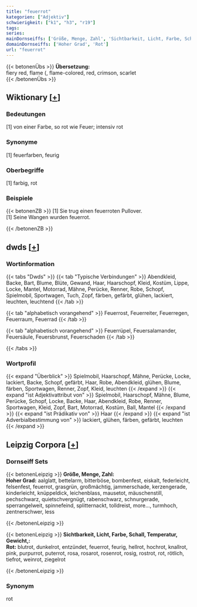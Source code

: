 ```yaml
---
title: "feuerrot"
kategorien: ["Adjektiv"]
schwierigkeit: ["k1", "h3", "r19"]
tags:
series:
mainDornseiffs: ['Größe, Menge, Zahl', 'Sichtbarkeit, Licht, Farbe, Schall, Temperatur, Gewicht,']
domainDornseiffs: ['Hoher Grad', 'Rot']
url: "feuerrot"
---
```


{{< betonenÜbs >}}
**Übersetzung:**  
fiery red, flame (, flame-colored, red, crimson, scarlet  
{{< /betonenÜbs >}}

## Wiktionary [[+](https://de.wiktionary.org/wiki/feuerrot)]

### Bedeutungen
[1]  von einer Farbe, so rot wie Feuer; intensiv rot  

### Synonyme
[1] feuerfarben, feurig  

### Oberbegriffe
[1] farbig, rot  

### Beispiele
{{< betonenZB >}}
[1] Sie trug einen feuerroten Pullover.  
[1] Seine Wangen wurden feuerrot.  

{{< /betonenZB >}}


## dwds [[+](https://www.dwds.de/wb/feuerrot)]

### Wortinformation
{{< tabs "Dwds" >}}
{{< tab "Typische Verbindungen" >}}
Abendkleid, Backe, Bart, Blume, Blüte, Gewand, Haar, Haarschopf, Kleid, Kostüm, Lippe, Locke, Mantel, Motorrad, Mähne, Perücke, Renner, Robe, Schopf, Spielmobil, Sportwagen, Tuch, Zopf, färben, gefärbt, glühen, lackiert, leuchten, leuchtend
{{< /tab >}}

{{< tab "alphabetisch vorangehend" >}}
Feuerrost, Feuerreiter, Feuerregen, Feuerraum, Feuerrad
{{< /tab >}}

{{< tab "alphabetisch vorangehend" >}}
Feuerrüpel, Feuersalamander, Feuersäule, Feuersbrunst, Feuerschaden
{{< /tab >}}

{{< /tabs >}}

### Wortprofil
{{< expand "Überblick" >}} Spielmobil, Haarschopf, Mähne, Perücke, Locke, lackiert, Backe, Schopf, gefärbt, Haar, Robe, Abendkleid, glühen, Blume, färben, Sportwagen, Renner, Zopf, Kleid, leuchten {{< /expand >}}
{{< expand "ist Adjektivattribut von" >}} Spielmobil, Haarschopf, Mähne, Blume, Perücke, Schopf, Locke, Backe, Haar, Abendkleid, Robe, Renner, Sportwagen, Kleid, Zopf, Bart, Motorrad, Kostüm, Ball, Mantel {{< /expand >}}
{{< expand "ist Prädikativ von" >}} Haar {{< /expand >}}
{{< expand "ist Adverbialbestimmung von" >}} lackiert, glühen, färben, gefärbt, leuchten {{< /expand >}}

## Leipzig Corpora [[+](https://corpora.uni-leipzig.de/en/res?word=feuerrot&corpusId=deu_newscrawl-public_2018)]

### Dornseiff Sets
{{< betonenLeipzig >}}
**Größe, Menge, Zahl:**  
**Hoher Grad:** aalglatt, bettelarm, bitterböse, bombenfest, eiskalt, federleicht, felsenfest, feuerrot, grasgrün, großmächtig, jammerschade, kerzengerade, kinderleicht, knüppeldick, leichenblass, mausetot, mäuschenstill, pechschwarz, quietschvergnügt, rabenschwarz, schnurgerade, sperrangelweit, spinnefeind, splitternackt, tolldreist, more..., turmhoch, zentnerschwer, less  

{{< /betonenLeipzig >}}


{{< betonenLeipzig >}}
**Sichtbarkeit, Licht, Farbe, Schall, Temperatur, Gewicht,:**  
**Rot:** blutrot, dunkelrot, entzündet, feuerrot, feurig, hellrot, hochrot, knallrot, pink, purpurrot, puterrot, rosa, rosarot, rosenrot, rosig, rostrot, rot, rötlich, tiefrot, weinrot, ziegelrot  

{{< /betonenLeipzig >}}

### Synonym
rot

